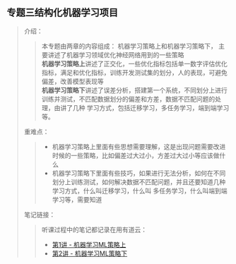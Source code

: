 ## 专题三结构化机器学习项目
> 介绍：
>> 本专题由两章的内容组成： 机器学习策略上和机器学习策略下， 主要讲述了机器学习领域优化神经网络用到的一些策略<br>
>> **机器学习策略上**讲述了正交化，一些优化指标包括单一数字评估优化指标，满足和优化指标，训练开发测试集的划分，人的表现，可避免偏差，改善模型表现等<br>
>> **机器学习策略下**讲述了误差分析，搭建第一个系统，不同划分上进行训练并测试，不匹配数据划分的偏差和方差，数据不匹配问题的处理，由讲了几种
学习方式，包括迁移学习，多任务学习，端到端学习等。
>
>重难点：
>> * 机器学习策略上里面有些思想需要理解，这是出现问题需要改进时候的一些策略，比如偏差过大过小，方差过大过小等应该做什么<br>
>> * 机器学习策略下里面有些技巧，如果进行无法分析，如何在不同划分上训练测试，如何解决数据不匹配问题，并且还要知道几种学习方式，什么叫迁移学习，什么叫
多任务学习，什么叫端到端学习等，需要知道
>
> 笔记链接：
>> 听课过程中的笔记都记录在用有道云：
>> * [第1讲 - 机器学习ML策略上](http://note.youdao.com/noteshare?id=a2b225a3660528cb12a031181b8d6613&sub=AB4820EB59214B6988E3E646B8097EF6)
>> * [第2讲 - 机器学习ML策略下](http://note.youdao.com/noteshare?id=5d0aa2711145f1fe367e786c83f402ce&sub=A99B52F040584602AEA9091B3E7AC33E)
